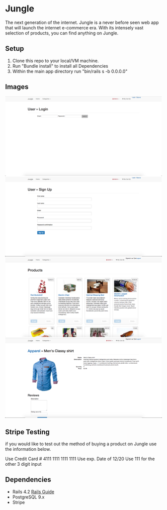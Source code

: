# Jungle

The next generation of the internet. Jungle is a never before seen web app that will launch the internet e-commerce era. With its intensely vast selection of products, you can find anything on Jungle.

## Setup

1. Clone this repo to your local/VM machine.
2. Run "Bundle install" to install all Dependencies
3. Within the main app directory run "bin/rails s -b 0.0.0.0"

## Images
![Login](https://github.com/TylerNRobertson/jungle-rails/blob/master/images/login.png "Login")
![SignUp](https://github.com/TylerNRobertson/jungle-rails/blob/master/images/singup.png "Signup")
![Products](https://github.com/TylerNRobertson/jungle-rails/blob/master/images/products.png "Products")
![View-Product](https://github.com/TylerNRobertson/jungle-rails/blob/master/images/showproduct.png "View Product")

## Stripe Testing
if you would like to test out the method of buying a product on Jungle use the information below.

Use Credit Card # 4111 1111 1111 1111
Use exp. Date of 12/20
Use 111 for the other 3 digit input

## Dependencies

* Rails 4.2 [Rails Guide](http://guides.rubyonrails.org/v4.2/)
* PostgreSQL 9.x
* Stripe
